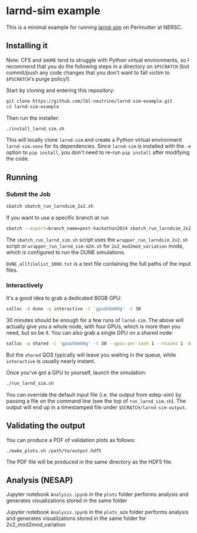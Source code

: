 # larnd-sim example

This is a minimal example for running [larnd-sim](https://github.com/DUNE/larnd-sim) on Perlmutter at NERSC.

## Installing it

Note: CFS and `$HOME` tend to struggle with Python virtual environments, so I recommend that you do the following steps in a directory on `$PSCRATCH` (but commit/push any code changes that you don't want to fall victim to `$PSCRATCH`'s purge policy!).

Start by cloning and entering this repository:

``` bash
git clone https://github.com/lbl-neutrino/larnd-sim-example.git
cd larnd-sim-example
```

Then run the installer:

``` bash
./install_larnd_sim.sh
```

This will locally clone `larnd-sim` and create a Python virtual environment `larnd-sim.venv` for its dependencies. Since `larnd-sim` is installed with the `-e` option to `pip install`, you don't need to re-run `pip install` after modifying the code.

## Running

### Submit the Job
``` bash
sbatch sbatch_run_larndsim_2x2.sh
```
If you want to use a specific branch at run
``` bash
sbatch --export=branch_name=post-hackathon2024 sbatch_run_larndsim_2x2.sh
```
The `sbatch_run_larnd_sim.sh` script uses the `wrapper_run_larndsim_2x2.sh` script or `wrapper_run_larnd_sim-m2m.sh` for `2x2_mod2mod_variation` mode, 
which is configured to run the DUNE simulations.

`DUNE_allfilelist_1000.txt` is a text file containing the full paths of the input files.

### Interactively
It's a good idea to grab a dedicated 80GB GPU:

``` bash
salloc -A dune -q interactive -C 'gpu&hbm80g' -t 30
```

30 minutes should be enough for a few runs of `larnd-sim`. The above will actually give you a whole node, with four GPUs, which is more than you need, but so be it. You can also grab a single GPU on a shared node:


``` bash
salloc -q shared -C 'gpu&hbm80g' -t 30 --gpus-per-task 1 --ntasks 1 -A dune_g
```

But the `shared` QOS typically will leave you waiting in the queue, while `interactive` is usually nearly instant.

Once you've got a GPU to yourself, launch the simulation:

``` bash
./run_larnd_sim.sh
```

You can override the default input file (i.e. the output from edep-sim) by passing a file on the command line (see the top of `run_larnd_sim.sh`). The output will end up in a timestamped file under `$SCRATCH/larnd-sim-output`.

## Validating the output

You can produce a PDF of validation plots as follows:

```
./make_plots.sh /path/to/output.hdf5
```

The PDF file will be produced in the same directory as the HDF5 file.

## Analysis (NESAP)
Jupyter notebook `Analysis.ipynb` in the `plots` folder performs analysis and generates visualizations stored in the same folder

Jupyter notebook `Analysis.ipynb` in the `plots_m2m` folder performs analysis and generates visualizations stored in the same folder for 2x2_mod2mod_variation
